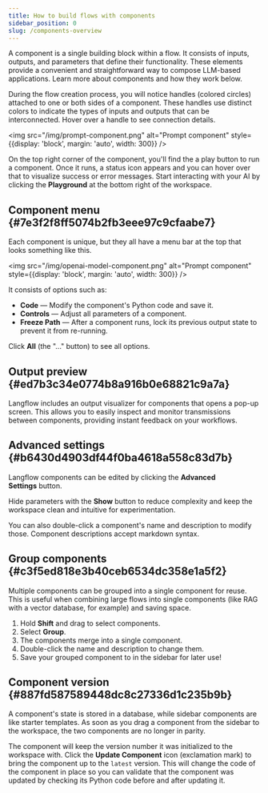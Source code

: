 ```yaml
---
title: How to build flows with components
sidebar_position: 0
slug: /components-overview
---
```


A component is a single building block within a flow. It consists of inputs, outputs, and parameters that define their functionality. These elements provide a convenient and  straightforward way to compose LLM-based applications. Learn more about components and how they work below.


During the flow creation process, you will notice handles (colored circles) attached to one or both sides of a component. These handles use distinct colors to indicate the types of inputs and outputs that can be interconnected. Hover over a handle to see connection details.


<img src="/img/prompt-component.png" alt="Prompt component" style={{display: 'block', margin: 'auto', width: 300}} />


On the top right corner of the component, you'll find the a play button to run a component. Once it runs, a status icon appears and you can hover over that to visualize success or error messages. Start interacting with your AI by clicking the **Playground** at the bottom right of the workspace.


## Component menu {#7e3f2f8ff5074b2fb3eee97c9cfaabe7}


Each component is unique, but they all have a menu bar at the top that looks something like this.


<img src="/img/openai-model-component.png" alt="Prompt component" style={{display: 'block', margin: 'auto', width: 300}} />


It consists of options such as:

- **Code** — Modify the component's Python code and save it.
- **Controls** — Adjust all parameters of a component.
- **Freeze Path** — After a component runs, lock its previous output state to prevent it from re-running.

Click **All** (the "..." button) to see all options.


## Output preview {#ed7b3c34e0774b8a916b0e68821c9a7a}


Langflow includes an output visualizer for components that opens a pop-up screen. This allows you to easily inspect and monitor transmissions between components, providing instant feedback on your workflows.


## Advanced settings {#b6430d4903df44f0ba4618a558c83d7b}


Langflow components can be edited by clicking the **Advanced Settings** button.


Hide parameters with the **Show** button to reduce complexity and keep the workspace clean and intuitive for experimentation.


You can also double-click a component's name and description to modify those. Component descriptions accept markdown syntax.


## Group components {#c3f5ed818e3b40ceb6534dc358e1a5f2}


Multiple components can be grouped into a single component for reuse. This is useful when combining large flows into single components (like RAG with a vector database, for example) and saving space.

1. Hold **Shift** and drag to select components.
2. Select **Group**.
3. The components merge into a single component.
4. Double-click the name and description to change them.
5. Save your grouped component to in the sidebar for later use!

## Component version {#887fd587589448dc8c27336d1c235b9b}

A component's state is stored in a database, while sidebar components are like starter templates. As soon as you drag a component from the sidebar to the workspace, the two components are no longer in parity.


The component will keep the version number it was initialized to the workspace with. Click the **Update Component** icon (exclamation mark) to bring the component up to the `latest` version. This will change the code of the component in place so you can validate that the component was updated by checking its Python code before and after updating it.
